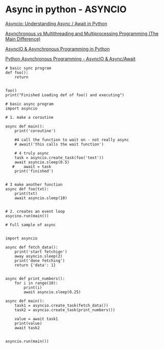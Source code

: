 # Async in python  - ASYNCIO

[Asyncio: Understanding Async / Await in Python](https://www.youtube.com/watch?v=bs9tlDFWWdQ)

[Asynchronous vs Multithreading and Multiprocessing Programming (The Main Difference)](https://www.youtube.com/watch?v=0vFgKr5bjWI&t=10s)

[AsyncIO & Asynchronous Programming in Python](https://www.youtube.com/watch?v=6RbJYN7SoRs)

[Python Asynchronous Programming - AsyncIO & Async/Await](https://www.youtube.com/watch?v=t5Bo1Je9EmE)

```other
# basic sync program
def foo():
	return


foo()
print("Finished Loading def of foo() and executing")
```

```other
# basic async program
import asyncio

# 1. make a coroutine

async def main():
	print('coroutine')

	#4 call the function to wait on - not really async
	# await('this calls the wait function')

	# 4 truly async
	task = asyncio.create_task(foo('text'))
	await asyncio.sleep(0.5)
   #	await = task
	print('finished')


# 3 make another function
async def foo(txt):
	print(txt)
	await asyncio.sleep(10)


# 2. creates an event loop
asycino.run(main())
```

```other
# Full sample of async


import asyncio

async def fetch_data():
	print('start fetchign')
	away asyncio.sleep(2)
	print('done fetching')
	return {'data': 1}


async def print_numbers():
	for i in range(10):
		print(i)
		await asyncio.sleep(0.25)

async def main():
	task1 = asyncio.create_task(fetch_data())
	task2 = asyncio.create_task(print_numbers())

	value = await task1
	print(value)
	await task2


asyncio.run(main())
```

